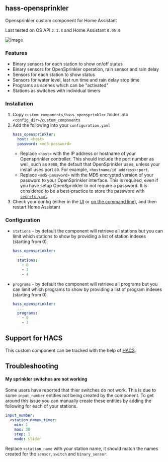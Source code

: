 ## hass-opensprinkler

Opensprinkler custom component for Home Assistant

Last tested on OS API `2.1.8` and Home Assistant `0.95.0`

![image](https://user-images.githubusercontent.com/819711/36068687-086820ce-0f2f-11e8-81de-de53c94124f0.png)

### Features

- Binary sensors for each station to show on/off status
- Binary sensors for OpenSprinkler operation, rain sensor and rain delay
- Sensors for each station to show status
- Sensors for water level, last run time and rain delay stop time
- Programs as scenes which can be "activated"
- Stations as switches with individual timers

### Installation

1. Copy `custom_components/hass_opensprinkler` folder into `<config_dir>/custom_components`
2. Add the following into your `configuration.yaml`
    ```yaml
    hass_opensprinkler:
      host: <host>
      password: <md5-password>
    ```
    - Replace `<host>` with the IP address or hostname of your Opensprinkler controller.  This should include the port number as well, such as `8080`, the default that OpenSprinkler uses, unless your install uses port `80`.  For example, `<hostname/id address>:port`.
    - Replace `<md5-password>` with the MD5 encrypted version of your password to your OpenSprinkler interface.  This is required, even if you have setup OpenSprinkler to not require a password.  It is considered to be a best-practice to store the password with [`secrets.yaml`](https://www.home-assistant.io/docs/configuration/secrets/).
4. Check your config (either in the [UI](https://www.home-assistant.io/integrations/config#server-control) or [on the command line](https://www.home-assistant.io/docs/tools/check_config/)), and then restart Home Assistant

### Configuration

- `stations` - by default the component will retrieve all stations but you can limit which stations to show by providing a list of station indexes (starting from 0)
    ```yaml
    hass_opensprinkler:
      ...
      stations:
        - 0
        - 3
        - 4
    ```

- `programs` - by default the component will retrieve all programs but you can limit which programs to show by providing a list of program indexes (starting from 0)
    ```yaml
    hass_opensprinkler:
      ...
      programs:
        - 0
        - 3
    ```

## Support for HACS

This custom component can be tracked with the help of [HACS](https://github.com/custom-components/hacs).

## Troubleshooting

#### My sprinkler switches are not working

Some users have reported that thier switches do not work. This is due to some `input_number` entities not being created by the component. To get around this issue you can manually create these entities by adding the following for each of your stations.

```yaml
input_number:
  <station_name>_timer:
    min: 1
    max: 30
    step: 1
    mode: slider
```

Replace `<station_name` with your station name, it should match the names created for the `sensor`, `switch` and `binary_sensor`.
